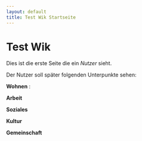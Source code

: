```yaml
---
layout: default
title: Test Wik Startseite
---
```


# Test Wik
Dies ist die erste Seite die ein *Nutzer* sieht. 

Der Nutzer soll später folgenden Unterpunkte sehen: 

**Wohnen** : 

**Arbeit**

**Soziales**

**Kultur**

**Gemeinschaft** 

 
